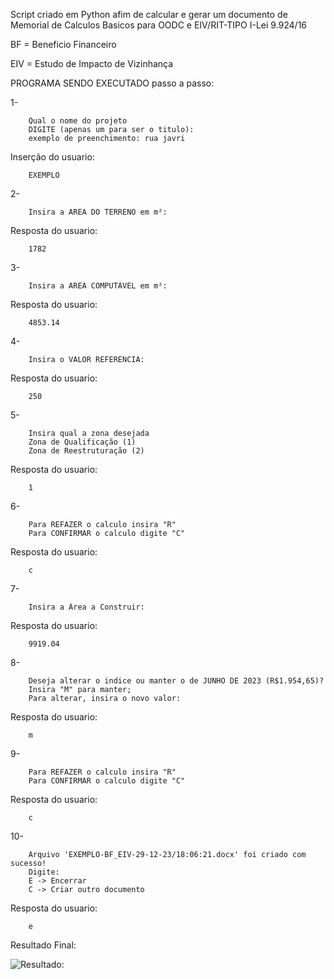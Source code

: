 Script criado em Python afim de calcular e gerar um documento de Memorial de Calculos Basicos para OODC e EIV/RIT-TIPO I-Lei 9.924/16

BF = Beneficio Financeiro

EIV = Estudo de Impacto de Vizinhança      

PROGRAMA SENDO EXECUTADO passo a passo:

1-

        Qual o nome do projeto
        DIGITE (apenas um para ser o titulo): 
        exemplo de preenchimento: rua javri 
Inserção do usuario:
        
        EXEMPLO
2-

        Insira a AREA DO TERRENO em m²:
Resposta do usuario:

        1782
3-      

        Insira a AREA COMPUTÁVEL em m²:
Resposta do usuario:
        
        4853.14
4-

        Insira o VALOR REFERENCIA: 
Resposta do usuario:

        250
5-

        Insira qual a zona desejada
        Zona de Qualificação (1)
        Zona de Reestruturação (2)
Resposta do usuario:

        1
6-

        Para REFAZER o calculo insira "R"
        Para CONFIRMAR o calculo digite "C"
Resposta do usuario:

        c
7-

        Insira a Área a Construir:
Resposta do usuario:

        9919.04
8-

        Deseja alterar o indice ou manter o de JUNHO DE 2023 (R$1.954,65)?
        Insira "M" para manter;
        Para alterar, insira o novo valor:
Resposta do usuario:

        m
9-

        Para REFAZER o calculo insira "R"
        Para CONFIRMAR o calculo digite "C"
Resposta do usuario:

        c
10-

        Arquivo 'EXEMPLO-BF_EIV-29-12-23/18:06:21.docx' foi criado com sucesso!
        Digite:
        E -> Encerrar
        C -> Criar outro documento
Resposta do usuario:

        e


Resultado Final:

![Resultado:](Exemplo/Exemplo.jpg)
